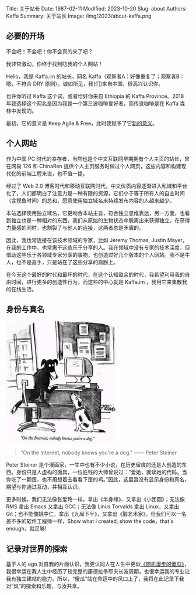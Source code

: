 Title: 关于站长
Date: 1987-02-11
Modified: 2023-10-20
Slug: about
Authors: Kaffa
Summary: 关于站长
Image: /img/2023/about-kaffa.png

## 必要的开场

不会吧！不会吧！你不会真的来了吧？

我非常激动，你终于找到叻我的个人网站！

Hello，我是 Kaffa.im 的站长，网名 Kaffa（观察者A：好像重复了；观察者B：嗯，不符合 DRY 原则）。诚如所见，我(们)来自中国，很高兴认识你。

也许你听过 Kaffa 这个词，或者恰好你来自 Ethiopia 的 Kaffa Province。2018 年我选择这个网名是因为我是一个第三波咖啡爱好者，而传说咖啡是在 Kaffa 森林中发现的。

最初，它的意义是 Keep Agile & Free，此时我赋予了它[新的意义](\content\2023\20231017-关于网站2.0想法.md)。

## 个人网站

作为中国 PC 时代的幸存者，当然也是个中文互联网早期拥有个人主页的站长，曾在网易 126 和 ChinaRen 提供个人主页服务时做过个人网页，这些内容和构建现代化的前端工程来说，也不值一提。

经过了 Web 2.0 博客时代和移动互联网时代，中文优质内容逐渐进入私域和平台化了，人们都明白了注意力是一种有限的资源，它们小于等于所有人的自主时间（含摸鱼时间）的总和，愿意使用独立域名来持续发布内容的人越来越少。

本站选择使用独立域名，它更吻合本站主旨，符合独立思维表达，另一方面，也看到独立也是一种相对的东西，我们从原始的生物状态中脱离出来获得独立，在获得力量感的同时，也割裂了与他人的连接，这两者总是矛盾的。

因此，我也常连接在该技术领域的专家，比如 Jeremy Thomas, Justin Mayer，在我的工作中，也常惠于这些乐于分享的人。我在领域中没有专家的技术深度，但借助这些乐于各领域专家分享的事物，也创造过好几个版本的个人网站。我不是牛人，也不是高手，只是站在了这些分享的肩膀上。

在今天这个最好的时代和最坏的时代，在这个认知盈余的时代，我希望利用我的自由时间，进行更多的创造性行为，而这些的中心就是 Kaffa.im ，我用它来集散我的在线生活。

## 身份与真名

![Internet Dog](../img/2023/Internet_dog.jpg)

> "On the Internet, nobody knows you're a dog." —— Peter Steiner

Peter Steiner 是个漫画家，一生中也有不少小说，在历史留痕的还是人创造的东西。身份只是人虚构的面具，一位姓钱的大师曾说过：“爱她，就读她的代码。当你吃了一颗蛋，也不用想着去看看下蛋的鸡。”因此，这里暂没有显示身份和真名，期望与你通过互动，并相互认识。

更多时候，我们无法像张爱玲一样，拿出《半身缘》、又拿出《小团圆》；无法像 RMS 拿出 Emacs 又拿出 GCC；无法像 Linus Torvalds 拿出 Linux，又拿出 Git；也不能像姚中仁，拿出《九局下半》，又拿出《脏艺术家》，但我们可以一名差不多的软件工程师一样，Show what I created, show the code，that's enough，就足够!

## 记录对世界的探索

基于人的 ego 对自我的片面认识，我更认同人在人生中更似[《随机漫步的傻瓜》]()，我很幸运在我人生中经历了较完整的康德拉季耶夫长波周期，也很幸运我的专业让我有独立建站的能力。所以，“傻瓜”站在命运中的风口上了，我将在此记录下我对“风”的探索和乐趣，与汝共享。
